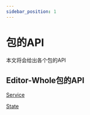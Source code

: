 ```yaml
---
sidebar_position: 1
---
```


# 包的API

本文将会给出各个包的API


## Editor-Whole包的API

[Service](https://github.com/Meta3D-Technology/Meta3D/blob/master/packages/editor-whole/protocols/extension_protocols/meta3d-editor-whole-protocol/src/service/ServiceType.d.ts)

[State](https://github.com/Meta3D-Technology/Meta3D/blob/master/packages/editor-whole/protocols/extension_protocols/meta3d-editor-whole-protocol/src/state/StateType.d.ts)


<!-- ## Engine-Whole包的API

[Service](https://github.com/Meta3D-Technology/Meta3D/blob/master/packages/engine-whole/protocols/extension_protocols/meta3d-engine-whole-protocol/src/service/ServiceType.d.ts)

[State](https://github.com/Meta3D-Technology/Meta3D/blob/master/packages/engine-whole/protocols/extension_protocols/meta3d-engine-whole-protocol/src/state/StateType.d.ts) -->